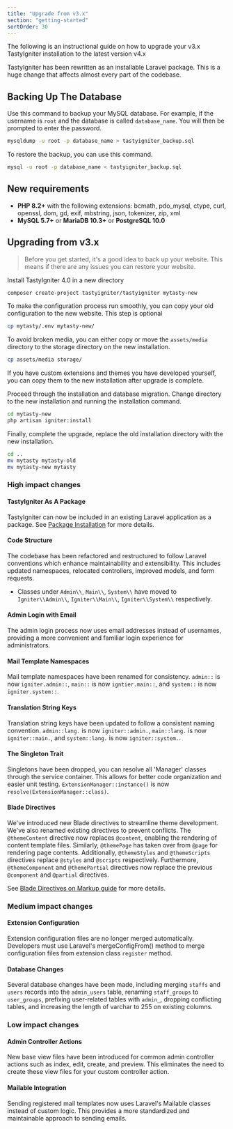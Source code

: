 ```yaml
---
title: "Upgrade from v3.x"
section: "getting-started"
sortOrder: 30
---
```


The following is an instructional guide on how to upgrade your v3.x TastyIgniter installation to the latest version v4.x

TastyIgniter has been rewritten as an installable Laravel package. This is a huge change that affects almost
every part of the codebase.

## Backing Up The Database

Use this command to backup your MySQL database. For example, if the username is `root` and the database is called
`database_name`. You will then be prompted to enter the password.

```bash
mysqldump -u root -p database_name > tastyigniter_backup.sql
```

To restore the backup, you can use this command.

```bash
mysql -u root -p database_name < tastyigniter_backup.sql
```

## New requirements

- **PHP 8.2+** with the following extensions: bcmath, pdo_mysql, ctype, curl, openssl, dom, gd, exif, mbstring, json,
  tokenizer, zip, xml
- **MySQL 5.7+** or **MariaDB 10.3+** or **PostgreSQL 10.0**

## Upgrading from v3.x

> Before you get started, it's a good idea to back up your website. This means if there are any issues you can restore
> your website.

Install TastyIgniter 4.0 in a new directory

```bash
composer create-project tastyigniter/tastyigniter mytasty-new
```

To make the configuration process run smoothly, you can copy your old configuration to the new website. This step is
optional

```bash
cp mytasty/.env mytasty-new/
```

To avoid broken media, you can either copy or move the `assets/media` directory to the storage directory on the new
installation.

```bash
cp assets/media storage/
```

If you have custom extensions and themes you have developed yourself, you can copy them to the new installation after
upgrade is complete.

Proceed through the installation and database migration. Change directory to the new installation and running the
installation command.

```bash
cd mytasty-new
php artisan igniter:install
```

Finally, complete the upgrade, replace the old installation directory with the new installation.

```bash
cd ..
mv mytasty mytasty-old
mv mytasty-new mytasty
```

### High impact changes

#### TastyIgniter As A Package

TastyIgniter can now be included in an existing Laravel application as a package.
See [Package Installation](/installation#package-installation) for more details.

#### Code Structure

The codebase has been refactored and restructured to follow Laravel conventions which enhance maintainability and
extensibility. This includes updated namespaces, relocated controllers, improved models, and form requests.

- Classes under `Admin\\`, `Main\\`, `System\\` have moved to `Igniter\\Admin\\`, `Igniter\\Main\\`, `Igniter\\System\\`
  respectively.

#### Admin Login with Email

The admin login process now uses email addresses instead of usernames, providing a more convenient and familiar login
experience for administrators.

#### Mail Template Namespaces

Mail template namespaces have been renamed for consistency. `admin::` is
now `igniter.admin::`, `main::` is now `igntier.main::`, and `system::` is now `igniter.system::`.

#### Translation String Keys

Translation string keys have been updated to follow a consistent naming
convention. `admin::lang.` is now `igniter::admin.`, `main::lang.` is now `igniter::main.`, and `system::lang.` is
now `igniter::system.`.

#### The Singleton Trait

Singletons have been dropped, you can resolve all 'Manager' classes through the service container. This allows for better code
organization and easier unit testing. `ExtensionManager::instance()` is now `resolve(ExtensionManager::class)`.

#### Blade Directives

We've introduced new Blade directives to streamline theme development. We've also renamed existing directives to prevent conflicts. The `@themeContent` directive now replaces `@content`, enabling the rendering of content template files. Similarly, `@themePage` has taken over from `@page` for rendering page contents. Additionally, `@themeStyles` and `@themeScripts` directives replace `@styles` and `@scripts` respectively. Furthermore, `@themeComponent` and `@themePartial` directives now replace the previous `@component` and `@partial` directives.

See [Blade Directives on Markup guide](customize/markup-guide#directives) for more details.

### Medium impact changes

#### Extension Configuration

Extension configuration files are no longer merged automatically. Developers must use Laravel's
mergeConfigFrom() method to merge configuration files from extension class `register` method.

#### Database Changes

Several database changes have been made, including merging `staffs` and `users` records into the `admin_users` table,
renaming `staff_groups` to `user_groups`, prefixing user-related tables with `admin_`, dropping conflicting tables, and
increasing the length of varchar to 255 on existing columns.

### Low impact changes

#### Admin Controller Actions
New base view files have been introduced for common admin controller actions such as index, edit, create, and preview.
This eliminates the need to create these view files for your custom controller action.

#### Mailable Integration
Sending registered mail templates now uses Laravel's Mailable classes instead of custom logic. This provides a more
standardized and maintainable approach to sending emails.

